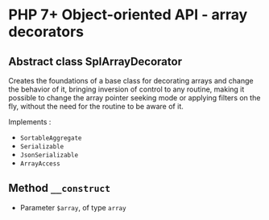 # PHP 7+ Object-oriented API - array decorators

## Abstract class SplArrayDecorator

Creates the foundations of a base class for decorating arrays and change the behavior of it,
bringing inversion of control to any routine, making it possible to change the array pointer
seeking mode or applying filters on the fly, without the need for the routine to be aware of it.

Implements :
* `SortableAggregate`
* `Serializable`
* `JsonSerializable`
* `ArrayAccess`

## Method `__construct`

* Parameter `$array`, of type `array`
